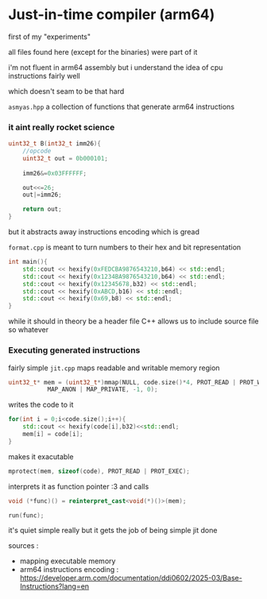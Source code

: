 # Just-in-time compiler (arm64)
first of my "experiments"

all files found here (except for the binaries) were part of it

i'm not fluent in arm64 assembly but i understand the idea of cpu instructions fairly well

which doesn't seam to be that hard

```asmyas.hpp```
a collection of functions that generate arm64 instructions

### it aint really rocket science
```cpp
uint32_t B(int32_t imm26){
    //opcode
    uint32_t out = 0b000101;
    
    imm26&=0x03FFFFFF;

    out<<=26;
    out|=imm26;

    return out;
}
```
but it abstracts away instructions encoding which is gread

```format.cpp```
is meant to turn numbers to their hex and bit representation
```cpp
int main(){
    std::cout << hexify(0xFEDCBA9876543210,b64) << std::endl;
    std::cout << hexify(0x1234BA9876543210,b64) << std::endl;
    std::cout << hexify(0x12345678,b32) << std::endl;
    std::cout << hexify(0xABCD,b16) << std::endl;
    std::cout << hexify(0x69,b8) << std::endl;
}
```
while it should in theory be a header file
C++ allows us to include source file so whatever

### Executing generated instructions

fairly simple
```jit.cpp```
maps readable and writable memory region
```cpp
uint32_t* mem = (uint32_t*)mmap(NULL, code.size()*4, PROT_READ | PROT_WRITE,
		   MAP_ANON | MAP_PRIVATE, -1, 0);
```

writes the code to it
```cpp
for(int i = 0;i<code.size();i++){
    std::cout << hexify(code[i],b32)<<std::endl;
    mem[i] = code[i];
}
```

makes it exacutable
```cpp
mprotect(mem, sizeof(code), PROT_READ | PROT_EXEC); 
```

interprets it as function pointer :3 and calls
```cpp
void (*func)() = reinterpret_cast<void(*)()>(mem);

run(func);
```

it's quiet simple really but it gets the job of being simple jit done

sources :
- mapping executable memory
- arm64 instructions encoding : https://developer.arm.com/documentation/ddi0602/2025-03/Base-Instructions?lang=en